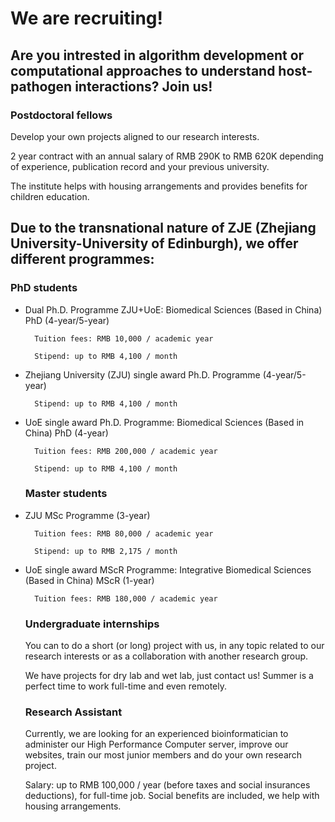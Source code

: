 # We are recruiting!
## Are you intrested in algorithm development or computational approaches to understand host-pathogen interactions? Join us!

### Postdoctoral fellows

Develop your own projects aligned to our research interests.

2 year contract with an annual salary of RMB 290K to RMB 620K depending of experience, publication record and your previous university.

The institute helps with housing arrangements and provides benefits for children education.

##  Due to the transnational nature of ZJE (Zhejiang University-University of Edinburgh), we offer different programmes:

###  PhD students

- Dual Ph.D. Programme ZJU+UoE: Biomedical Sciences (Based in China) PhD (4-year/5-year) 

        Tuition fees: RMB 10,000 / academic year

        Stipend: up to RMB 4,100 / month

- Zhejiang University (ZJU) single award Ph.D. Programme (4-year/5-year) 

        Stipend: up to RMB 4,100 / month

- UoE single award Ph.D. Programme: Biomedical Sciences (Based in China) PhD (4-year) 

        Tuition fees: RMB 200,000 / academic year

        Stipend: up to RMB 4,100 / month

  ### Master students

- ZJU MSc Programme (3-year) 

        Tuition fees: RMB 80,000 / academic year

        Stipend: up to RMB 2,175 / month

- UoE single award MScR Programme: Integrative Biomedical Sciences (Based in China) MScR (1-year) 

        Tuition fees: RMB 180,000 / academic year

  ### Undergraduate internships

  You can to do a short (or long) project with us, in any topic related to our research interests or as a collaboration with another research group.

  We have projects for dry lab and wet lab, just contact us! Summer is a perfect time to work full-time and even remotely.

  ### Research Assistant

  Currently, we are looking for an experienced bioinformatician to administer our High Performance Computer server, improve our websites, train our most   junior members and do your own research project.

  Salary: up to RMB 100,000 / year (before taxes and social insurances deductions), for full-time job. Social benefits are included, we help with housing arrangements.
